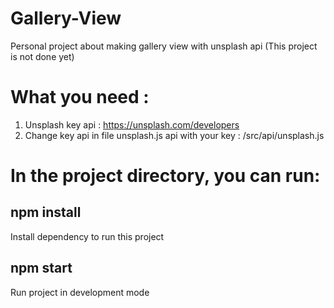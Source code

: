 # Gallery-View
Personal project about making gallery view with unsplash api (This project is not done yet)

# What you need :
1. Unsplash key api : https://unsplash.com/developers
2. Change key api in file unsplash.js api with your key : /src/api/unsplash.js

# In the project directory, you can run:

## npm install
Install dependency to run this project

## npm start
Run project in development mode


